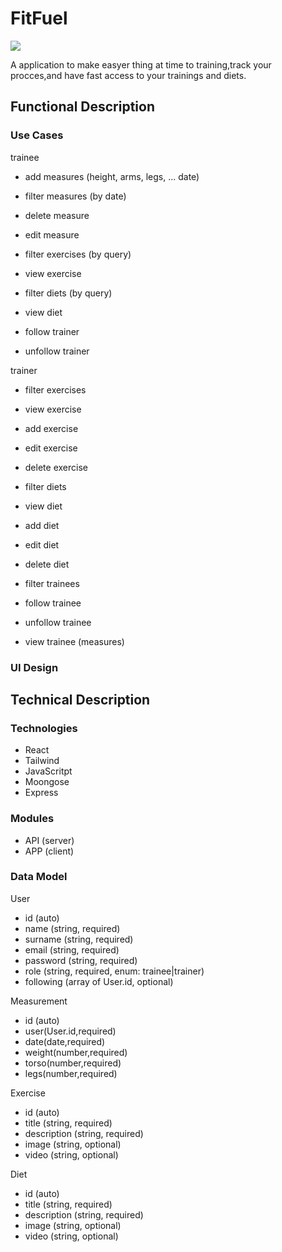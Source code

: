 # FitFuel

![](https://media.tenor.com/aD7y5Tg9BzwAAAAM/web-design-modern-web-gif.gif)


A application to make easyer thing at time to training,track your procces,and have fast access to your trainings and diets.

## Functional Description

### Use Cases

trainee

- add measures (height, arms, legs, ... date)
- filter measures (by date)
- delete measure
- edit measure

- filter exercises (by query)
- view exercise

- filter diets (by query)
- view diet

- follow trainer
- unfollow trainer

trainer

- filter exercises
- view exercise
- add exercise
- edit exercise
- delete exercise

- filter diets
- view diet
- add diet
- edit diet
- delete diet

- filter trainees
- follow trainee
- unfollow trainee
- view trainee (measures)

### UI Design


## Technical Description

### Technologies

- React
- Tailwind
- JavaScritpt
- Moongose
- Express


### Modules

- API (server)
- APP (client)

### Data Model

User
- id (auto)
- name (string, required)
- surname (string, required)
- email (string, required)
- password (string, required)
- role (string, required, enum: trainee|trainer)
- following (array of User.id, optional)

Measurement
- id (auto)
- user(User.id,required)
- date(date,required)
- weight(number,required)
- torso(number,required)
- legs(number,required)


Exercise
- id (auto)
- title (string, required)
- description (string, required)
- image (string, optional)
- video (string, optional)

Diet
- id (auto)
- title (string, required)
- description (string, required)
- image (string, optional)
- video (string, optional)


